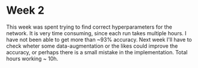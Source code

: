 # Week 2

This week was spent trying to find correct hyperparameters for the network. It is very time consuming, since each run takes multiple hours.
I have not been able to get more than ~93% accuracy. Next week I'll have to check wheter some data-augmentation or the likes could improve the accuracy, or perhaps there is a small mistake in the implementation. Total hours working ~ 10h.